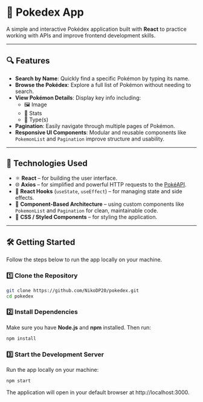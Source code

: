 # 📘 Pokedex App

A simple and interactive Pokédex application built with **React** to practice working with APIs and improve frontend development skills.

---

## 🔍 Features

- **Search by Name**: Quickly find a specific Pokémon by typing its name.
- **Browse the Pokédex**: Explore a full list of Pokémon without needing to search.
- **View Pokémon Details**: Display key info including:
  - 🖼️ Image  
  - 🔢 Stats  
  - 🧬 Type(s)
- **Pagination**: Easily navigate through multiple pages of Pokémon.
- **Responsive UI Components**: Modular and reusable components like `PokemonList` and `Pagination` improve structure and usability.

---

## 🚀 Technologies Used

- ⚛️ **React** – for building the user interface.
- 🌐 **Axios** – for simplified and powerful HTTP requests to the [PokéAPI](https://pokeapi.co/).
- 🔁 **React Hooks** (`useState`, `useEffect`) – for managing state and side effects.
- 📄 **Component-Based Architecture** – using custom components like `PokemonList` and `Pagination` for clean, maintainable code.
- 🎨 **CSS / Styled Components** – for styling the application.

---

## 🛠️ Getting Started

Follow the steps below to run the app locally on your machine.

### 1️⃣ Clone the Repository

```bash
git clone https://github.com/NikoDP20/pokedex.git
cd pokedex
```

### 2️⃣ Install Dependencies

Make sure you have **Node.js** and **npm** installed. Then run:

```bash
npm install
```
### 3️⃣ Start the Development Server

Run the app locally on your machine:

```bash
npm start
```

The application will open in your default browser at http://localhost:3000.

